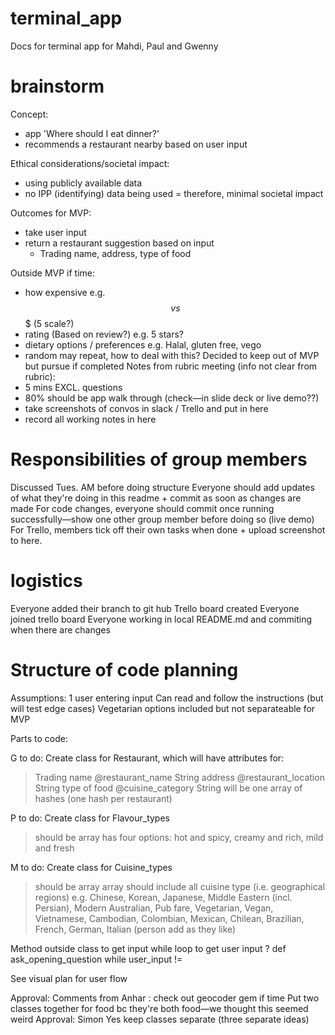# terminal_app
Docs for terminal app for Mahdi, Paul and Gwenny

# brainstorm
Concept: 
- app 'Where should I eat dinner?'
- recommends a restaurant nearby based on user input

Ethical considerations/societal impact:
- using publicly available data
- no IPP (identifying) data being used
= therefore, minimal societal impact 

Outcomes for MVP:
- take user input
- return a restaurant suggestion based on input 
  - Trading name, address, type of food
  
Outside MVP if time: 
- how expensive e.g. $$ vs $$$ (5 scale?)
- rating (Based on review?) e.g. 5 stars? 
- dietary options / preferences e.g. Halal, gluten free, vego
- random may repeat, how to deal with this? Decided to keep out of MVP but pursue if completed
Notes from rubric meeting (info not clear from rubric):
- 5 mins EXCL. questions
- 80% should be app walk through (check—in slide deck or live demo??)
- take screenshots of convos in slack / Trello and put in here
- record all working notes in here

# Responsibilities of group members
Discussed Tues. AM before doing structure
Everyone should add updates of what they're doing in this readme + commit as soon as changes are made
For code changes, everyone should commit once running successfully—show one other group member before doing so (live demo)
For Trello, members tick off their own tasks when done + upload screenshot to here. 

# logistics
Everyone added their branch to git hub
Trello board created
Everyone joined trello board
Everyone working in local README.md and commiting when there are changes

# Structure of code planning
Assumptions:
1 user entering input
Can read and follow the instructions (but will test edge cases)
Vegetarian options included but not separateable for MVP

Parts to code: 

G to do:
Create class for Restaurant, which will have attributes for:
> Trading name @restaurant_name String
> address @restaurant_location String
> type of food  @cuisine_category String
> will be one array of hashes (one hash per restaurant)

P to do:
Create class for Flavour_types
> should be array
> has four options: hot and spicy, creamy and rich, mild and fresh

M to do:
Create class for Cuisine_types 
> should be array
> array should include all cuisine type (i.e. geographical regions)
> e.g. Chinese, Korean, Japanese, Middle Eastern (incl. Persian), Modern Australian, Pub fare, Vegetarian, Vegan, Vietnamese, Cambodian, Colombian, Mexican, Chilean, Brazilian, French, German, Italian (person add as they like)

Method outside class to get input
while loop to get user input ?
def ask_opening_question 
    while user_input != 

See visual plan for user flow

Approval:
Comments from Anhar : check out geocoder gem if time
Put two classes together for food bc they're both food—we thought this seemed weird
Approval:
Simon
Yes keep classes separate (three separate ideas)
